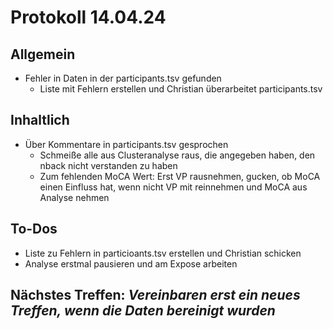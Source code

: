 # Protokoll 14.04.24
## Allgemein
- Fehler in Daten in der participants.tsv gefunden
  - Liste mit Fehlern erstellen und Christian überarbeitet participants.tsv
## Inhaltlich
- Über Kommentare in participants.tsv gesprochen
  - Schmeiße alle aus Clusteranalyse raus, die angegeben haben, den nback nicht verstanden zu haben
  - Zum fehlenden MoCA Wert: Erst VP rausnehmen, gucken, ob MoCA einen Einfluss hat, wenn nicht VP mit reinnehmen und MoCA aus Analyse nehmen
## To-Dos
- Liste zu Fehlern in particioants.tsv erstellen und Christian schicken
- Analyse erstmal pausieren und am Expose arbeiten
## Nächstes Treffen: *Vereinbaren erst ein neues Treffen, wenn die Daten bereinigt wurden*
